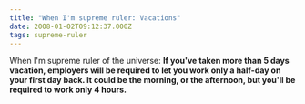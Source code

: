 ```yaml
---
title: "When I'm supreme ruler: Vacations"
date: 2008-01-02T09:12:37.000Z
tags: supreme-ruler
---
```

When I'm supreme ruler of the universe: **If you've taken more than 5 days vacation, employers will be required to let you work only a half-day on your first day back. It could be the morning, or the afternoon, but you'll be required to work only 4 hours.**
